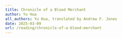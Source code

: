 ```yaml
---
title: Chronicle of a Blood Merchant
author: Yu Hua
all_authors: Yu Hua, translated by Andrew F. Jones
date: 2025-03-09
url: /reading/chronicle-of-a-blood-merchant
---
```

